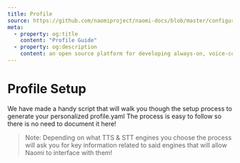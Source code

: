 ```yaml
---
title: Profile
source: https://github.com/naomiproject/naomi-docs/blob/master/configuration/profile.md
meta:
  - property: og:title
    content: "Profile Guide"
  - property: og:description
    content: an open source platform for developing always-on, voice-controlled applications
---
```


# Profile Setup

We have made a handy script that will walk you though the setup process to generate your personalized profile.yaml
The process is easy to follow so there is no need to document it here!

>Note: Depending on what TTS & STT engines you choose the process will ask you for key information related to said engines that will allow Naomi to interface with them!

<DocPreviousVersions/>
<EditPageLink/>
